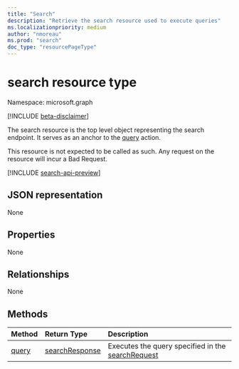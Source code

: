 ```yaml
---
title: "Search"
description: "Retrieve the search resource used to execute queries"
ms.localizationpriority: medium
author: "nmoreau"
ms.prod: "search"
doc_type: "resourcePageType"
---
```


# search resource type

Namespace: microsoft.graph

[!INCLUDE [beta-disclaimer](../../includes/beta-disclaimer.md)]

The search resource is the top level object representing the search endpoint. It serves as an anchor to the [query](../api/search-query.md) action.

This resource is not expected to be called as such. Any request on the resource will incur a Bad Request.

[!INCLUDE [search-api-preview](../../includes/search-api-preview-signup.md)]

## JSON representation

None

## Properties

None

## Relationships

None

## Methods

| Method       | Return Type | Description |
|:-------------|:------------|:------------|
| [query](../api/search-query.md) | [searchResponse](searchresponse.md)| Executes the query specified in the [searchRequest](../resources/searchrequest.md) |

<!-- uuid: 16cd6b66-4b1a-43a1-adaf-3a886856ed98
2019-02-04 14:57:30 UTC -->
<!-- {
  "type": "#page.annotation",
  "description": "Get search",
  "keywords": "",
  "section": "documentation",
  "tocPath": ""
}-->


